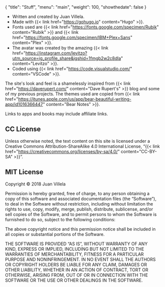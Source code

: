 {
  "title": "Stuff",
  "menu": "main",
  "weight": 100,
  "showthedate": false
}

* Written and created by Juan Villela.
* Made with {{< link href="https://gohugo.io" content="Hugo" >}}.
* Fonts used are {{< link href="https://fonts.google.com/specimen/Rubik" content="Rubik" >}} and {{< link href="https://fonts.google.com/specimen/IBM+Plex+Sans" content="Plex" >}}.
* The avatar was created by the amazing {{< link href="https://instagram.com/levitzo?utm_source=ig_profile_share&igshid=1fmgb2w2c8dla" content="Levitzo" >}}.
* Coded using {{< link href="https://code.visualstudio.com/" content="VSCode" >}}.

The site's look and feel is a shamelessly inspired from {{< link href="https://daverupert.com/" content="Dave Rupert's" >}} blog and some of my previous projects. The themes used are copied from {{< link href="https://itunes.apple.com/us/app/bear-beautiful-writing-app/id1016366447" content="Bear Notes" >}}.

Links to apps and books may include affiliate links.

## CC License
Unless otherwise noted, the text content on this site is licensed under a Creative Commons Attribution-ShareAlike 4.0 International License, “{{< link href="https://creativecommons.org/licenses/by-sa/4.0/" content="CC-BY-SA" >}}”.

## MIT License
Copyright © 2018 Juan Villela

Permission is hereby granted, free of charge, to any person obtaining a copy of this software and associated documentation files (the “Software”), to deal in the Software without restriction, including without limitation the rights to use, copy, modify, merge, publish, distribute, sublicense, and/or sell copies of the Software, and to permit persons to whom the Software is furnished to do so, subject to the following conditions:

The above copyright notice and this permission notice shall be included in all copies or substantial portions of the Software.

THE SOFTWARE IS PROVIDED “AS IS”, WITHOUT WARRANTY OF ANY KIND, EXPRESS OR IMPLIED, INCLUDING BUT NOT LIMITED TO THE WARRANTIES OF MERCHANTABILITY, FITNESS FOR A PARTICULAR PURPOSE AND NONINFRINGEMENT. IN NO EVENT SHALL THE AUTHORS OR COPYRIGHT HOLDERS BE LIABLE FOR ANY CLAIM, DAMAGES OR OTHER LIABILITY, WHETHER IN AN ACTION OF CONTRACT, TORT OR OTHERWISE, ARISING FROM, OUT OF OR IN CONNECTION WITH THE SOFTWARE OR THE USE OR OTHER DEALINGS IN THE SOFTWARE.
